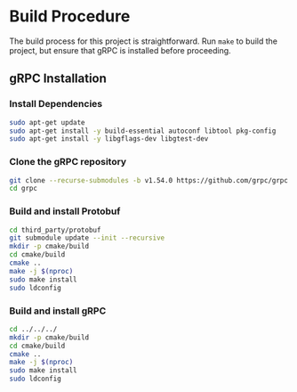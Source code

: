 # Build Procedure

The build process for this project is straightforward. Run `make` to build the project, but ensure that gRPC is installed before proceeding.

## gRPC Installation

### Install Dependencies
```bash
sudo apt-get update
sudo apt-get install -y build-essential autoconf libtool pkg-config
sudo apt-get install -y libgflags-dev libgtest-dev
```
### Clone the gRPC repository
```bash
git clone --recurse-submodules -b v1.54.0 https://github.com/grpc/grpc
cd grpc
```
### Build and install Protobuf
```bash
cd third_party/protobuf
git submodule update --init --recursive
mkdir -p cmake/build
cd cmake/build
cmake ..
make -j $(nproc)
sudo make install
sudo ldconfig
```

### Build and install gRPC
```bash
cd ../../../
mkdir -p cmake/build
cd cmake/build
cmake ..
make -j $(nproc)
sudo make install
sudo ldconfig
```




